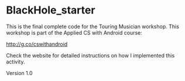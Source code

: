 # BlackHole_starter
This is the final complete code for the Touring Musician workshop.
This workshop is part of the Applied CS with Android course:

http://g.co/cswithandroid

Check the website for detailed instructions on how I implemented this activity.

Version 1.0 
